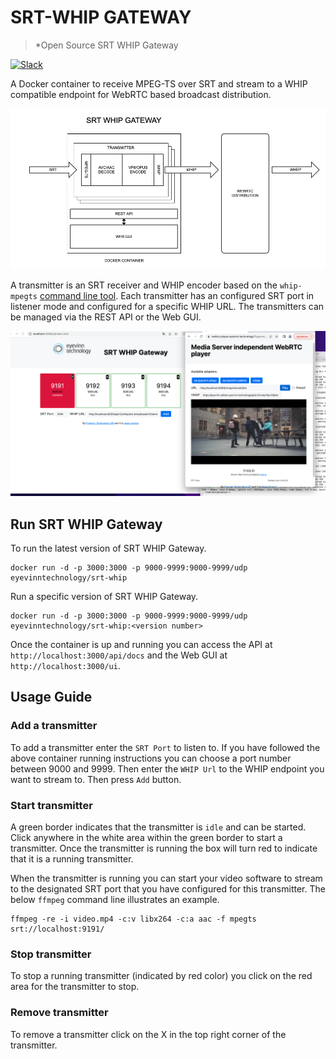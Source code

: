 # SRT-WHIP GATEWAY
> *Open Source SRT WHIP Gateway

[![Slack](http://slack.streamingtech.se/badge.svg)](http://slack.streamingtech.se)

A Docker container to receive MPEG-TS over SRT and stream to a WHIP compatible endpoint for WebRTC based broadcast distribution.

![System Diagram](docs/srt_whip_gw.png)

A transmitter is an SRT receiver and WHIP encoder based on the `whip-mpegts` [command line tool](https://github.com/Eyevinn/whip-mpegts). Each transmitter has an configured SRT port in listener mode and configured for a specific WHIP URL. The transmitters can be managed via the REST API or the Web GUI.

![Screenshot of demo application](docs/screenshot.png)

## Run SRT WHIP Gateway

To run the latest version of SRT WHIP Gateway.

```
docker run -d -p 3000:3000 -p 9000-9999:9000-9999/udp eyevinntechnology/srt-whip
```

Run a specific version of SRT WHIP Gateway.

```
docker run -d -p 3000:3000 -p 9000-9999:9000-9999/udp eyevinntechnology/srt-whip:<version number>
```

Once the container is up and running you can access the API at `http://localhost:3000/api/docs` and the Web GUI at `http://localhost:3000/ui`.

## Usage Guide

### Add a transmitter

To add a transmitter enter the `SRT Port` to listen to. If you have followed the above container running instructions you can choose a port number between 9000 and 9999. Then enter the `WHIP Url` to the WHIP endpoint you want to stream to. Then press `Add` button.

### Start transmitter

A green border indicates that the transmitter is `idle` and can be started. Click anywhere in the white area within the green border to start a transmitter. Once the transmitter is running the box will turn red to indicate that it is a running transmitter.

When the transmitter is running you can start your video software to stream to the designated SRT port that you have configured for this transmitter. The below `ffmpeg` command line illustrates an example.

```
ffmpeg -re -i video.mp4 -c:v libx264 -c:a aac -f mpegts srt://localhost:9191/
```

### Stop transmitter

To stop a running transmitter (indicated by red color) you click on the red area for the transmitter to stop.

### Remove transmitter

To remove a transmitter click on the X in the top right corner of the transmitter.